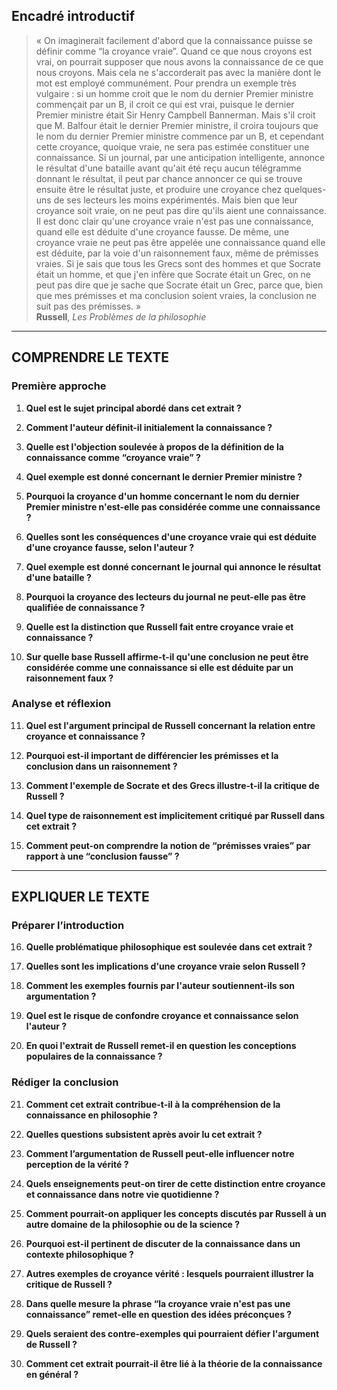 ## Encadré introductif
> « On imaginerait facilement d'abord que la connaissance puisse se définir comme “la croyance vraie”. Quand ce que nous croyons est vrai, on pourrait supposer que nous avons la connaissance de ce que nous croyons. Mais cela ne s'accorderait pas avec la manière dont le mot est employé communément. Pour prendra un exemple très vulgaire : si un homme croit que le nom du dernier Premier ministre commençait par un B, il croit ce qui est vrai, puisque le dernier Premier ministre était Sir Henry Campbell Bannerman. Mais s'il croit que M. Balfour était le dernier Premier ministre, il croira toujours que le nom du dernier Premier ministre commence par un B, et cependant cette croyance, quoique vraie, ne sera pas estimée constituer une connaissance. Si un journal, par une anticipation intelligente, annonce le résultat d'une bataille avant qu'ait été reçu aucun télégramme donnant le résultat, il peut par chance annoncer ce qui se trouve ensuite être le résultat juste, et produire une croyance chez quelques-uns de ses lecteurs les moins expérimentés. Mais bien que leur croyance soit vraie, on ne peut pas dire qu'ils aient une connaissance. Il est donc clair qu'une croyance vraie n'est pas une connaissance, quand elle est déduite d'une croyance fausse. De même, une croyance vraie ne peut pas être appelée une connaissance quand elle est déduite, par la voie d'un raisonnement faux, même de prémisses vraies. Si je sais que tous les Grecs sont des hommes et que Socrate était un homme, et que j'en infère que Socrate était un Grec, on ne peut pas dire que je sache que Socrate était un Grec, parce que, bien que mes prémisses et ma conclusion soient vraies, la conclusion ne suit pas des prémisses. »<br/><b>Russell</b>, <i>Les Problèmes de la philosophie</i>

---

## COMPRENDRE LE TEXTE

### Première approche

1. **Quel est le sujet principal abordé dans cet extrait ?**

2. **Comment l'auteur définit-il initialement la connaissance ?**

3. **Quelle est l'objection soulevée à propos de la définition de la connaissance comme “croyance vraie” ?**

4. **Quel exemple est donné concernant le dernier Premier ministre ?**

5. **Pourquoi la croyance d'un homme concernant le nom du dernier Premier ministre n'est-elle pas considérée comme une connaissance ?**

6. **Quelles sont les conséquences d'une croyance vraie qui est déduite d'une croyance fausse, selon l'auteur ?**

7. **Quel exemple est donné concernant le journal qui annonce le résultat d'une bataille ?**

8. **Pourquoi la croyance des lecteurs du journal ne peut-elle pas être qualifiée de connaissance ?**

9. **Quelle est la distinction que Russell fait entre croyance vraie et connaissance ?**

10. **Sur quelle base Russell affirme-t-il qu'une conclusion ne peut être considérée comme une connaissance si elle est déduite par un raisonnement faux ?**

### Analyse et réflexion

11. **Quel est l'argument principal de Russell concernant la relation entre croyance et connaissance ?**

12. **Pourquoi est-il important de différencier les prémisses et la conclusion dans un raisonnement ?**

13. **Comment l'exemple de Socrate et des Grecs illustre-t-il la critique de Russell ?**

14. **Quel type de raisonnement est implicitement critiqué par Russell dans cet extrait ?**

15. **Comment peut-on comprendre la notion de “prémisses vraies” par rapport à une “conclusion fausse” ?**

---

## EXPLIQUER LE TEXTE

### Préparer l’introduction

16. **Quelle problématique philosophique est soulevée dans cet extrait ?**

17. **Quelles sont les implications d'une croyance vraie selon Russell ?**

18. **Comment les exemples fournis par l'auteur soutiennent-ils son argumentation ?**

19. **Quel est le risque de confondre croyance et connaissance selon l'auteur ?**

20. **En quoi l'extrait de Russell remet-il en question les conceptions populaires de la connaissance ?**

### Rédiger la conclusion

21. **Comment cet extrait contribue-t-il à la compréhension de la connaissance en philosophie ?**

22. **Quelles questions subsistent après avoir lu cet extrait ?**

23. **Comment l’argumentation de Russell peut-elle influencer notre perception de la vérité ?**

24. **Quels enseignements peut-on tirer de cette distinction entre croyance et connaissance dans notre vie quotidienne ?**

25. **Comment pourrait-on appliquer les concepts discutés par Russell à un autre domaine de la philosophie ou de la science ?**

26. **Pourquoi est-il pertinent de discuter de la connaissance dans un contexte philosophique ?**

27. **Autres exemples de croyance vérité : lesquels pourraient illustrer la critique de Russell ?**

28. **Dans quelle mesure la phrase “la croyance vraie n'est pas une connaissance” remet-elle en question des idées préconçues ?**

29. **Quels seraient des contre-exemples qui pourraient défier l'argument de Russell ?** 

30. **Comment cet extrait pourrait-il être lié à la théorie de la connaissance en général ?**